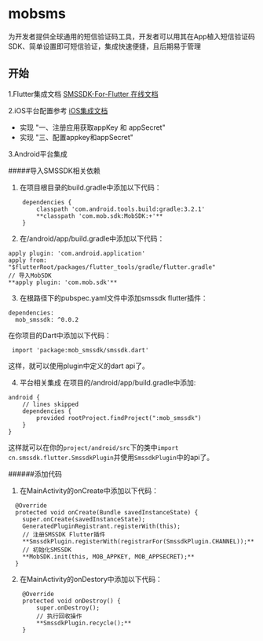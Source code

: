 # mobsms

为开发者提供全球通用的短信验证码工具，开发者可以用其在App植入短信验证码SDK、简单设置即可短信验证，集成快速便捷，且后期易于管理

## 开始

1.Flutter集成文档 [SMSSDK-For-Flutter 在线文档](https://pub.dartlang.org/packages/mobsms#-installing-tab-)

2.iOS平台配置参考 [iOS集成文档](http://wiki.mob.com/快速集成-11/)

- 实现 "一、注册应用获取appKey 和 appSecret"
- 实现 "三、配置appkey和appSecret"

3.Android平台集成

#####导入SMSSDK相关依赖
1. 在项目根目录的build.gradle中添加以下代码：

```
    dependencies {
        classpath 'com.android.tools.build:gradle:3.2.1'
        **classpath 'com.mob.sdk:MobSDK:+'**
    }
```

2. 在/android/app/build.gradle中添加以下代码：

```
apply plugin: 'com.android.application'
apply from: "$flutterRoot/packages/flutter_tools/gradle/flutter.gradle"
// 导入MobSDK
**apply plugin: 'com.mob.sdk'**
```

3. 在根路径下的pubspec.yaml文件中添加smssdk flutter插件：

```
dependencies:
  mob_smssdk: ^0.0.2
```

在你项目的Dart中添加以下代码：

```
 import 'package:mob_smssdk/smssdk.dart'
```

这样，就可以使用plugin中定义的dart api了。

4. 平台相关集成
在项目的/android/app/build.gradle中添加:

```
android {
    // lines skipped
    dependencies {
        provided rootProject.findProject(":mob_smssdk")
    }
}
```

这样就可以在你的`project/android/src`下的类中`import cn.smssdk.flutter.SmssdkPlugin`并使用`SmssdkPlugin`中的api了。


######添加代码
1. 在MainActivity的onCreate中添加以下代码：

```
  @Override
  protected void onCreate(Bundle savedInstanceState) {
    super.onCreate(savedInstanceState);
    GeneratedPluginRegistrant.registerWith(this);
    // 注册SMSSDK Flutter插件
    **SmssdkPlugin.registerWith(registrarFor(SmssdkPlugin.CHANNEL));**
    // 初始化SMSSDK
    **MobSDK.init(this, MOB_APPKEY, MOB_APPSECRET);**
  }
```

2. 在MainActivity的onDestory中添加以下代码：

```
	@Override
	protected void onDestroy() {
		super.onDestroy();
		// 执行回收操作
		**SmssdkPlugin.recycle();**
	}
```


